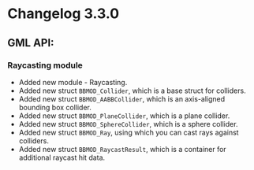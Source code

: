 # Changelog 3.3.0

## GML API:
### Raycasting module
* Added new module - Raycasting.
* Added new struct `BBMOD_Collider`, which is a base struct for colliders.
* Added new struct `BBMOD_AABBCollider`, which is an axis-aligned bounding box collider.
* Added new struct `BBMOD_PlaneCollider`, which is a plane collider.
* Added new struct `BBMOD_SphereCollider`, which is a sphere collider.
* Added new struct `BBMOD_Ray`, using which you can cast rays against colliders.
* Added new struct `BBMOD_RaycastResult`, which is a container for additional raycast hit data.

